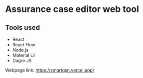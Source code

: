# Assurance case editor web tool
## Tools used
- React
- React Flow
- Node.js
- Material UI
- Dagre JS

Webpage link: https://smartgsn.vercel.app/
